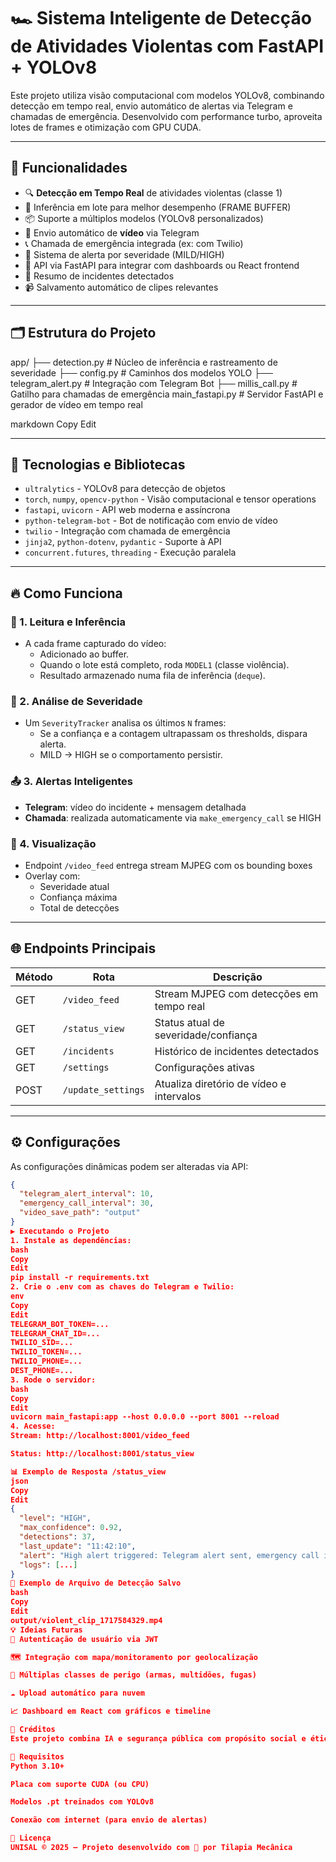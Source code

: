 # 🏎️ Sistema Inteligente de Detecção de Atividades Violentas com FastAPI + YOLOv8

Este projeto utiliza visão computacional com modelos YOLOv8, combinando detecção em tempo real, envio automático de alertas via Telegram e chamadas de emergência. Desenvolvido com performance turbo, aproveita lotes de frames e otimização com GPU CUDA.

---

## 🚀 Funcionalidades

- 🔍 **Detecção em Tempo Real** de atividades violentas (classe 1)
- 🧠 Inferência em lote para melhor desempenho (FRAME BUFFER)
- 📦 Suporte a múltiplos modelos (YOLOv8 personalizados)
- 📲 Envio automático de **vídeo** via Telegram
- 📞 Chamada de emergência integrada (ex: com Twilio)
- 🔔 Sistema de alerta por severidade (MILD/HIGH)
- 🧪 API via FastAPI para integrar com dashboards ou React frontend
- 🧠 Resumo de incidentes detectados
- 📹 Salvamento automático de clipes relevantes

---

## 🗂️ Estrutura do Projeto

app/
├── detection.py # Núcleo de inferência e rastreamento de severidade
├── config.py # Caminhos dos modelos YOLO
├── telegram_alert.py # Integração com Telegram Bot
├── millis_call.py # Gatilho para chamadas de emergência
main_fastapi.py # Servidor FastAPI e gerador de vídeo em tempo real

markdown
Copy
Edit

---

## 🔧 Tecnologias e Bibliotecas

- `ultralytics` - YOLOv8 para detecção de objetos
- `torch`, `numpy`, `opencv-python` - Visão computacional e tensor operations
- `fastapi`, `uvicorn` - API web moderna e assíncrona
- `python-telegram-bot` - Bot de notificação com envio de vídeo
- `twilio` - Integração com chamada de emergência
- `jinja2`, `python-dotenv`, `pydantic` - Suporte à API
- `concurrent.futures`, `threading` - Execução paralela

---

## 🔥 Como Funciona

### 📸 1. Leitura e Inferência
- A cada frame capturado do vídeo:
  - Adicionado ao buffer.
  - Quando o lote está completo, roda `MODEL1` (classe violência).
  - Resultado armazenado numa fila de inferência (`deque`).

### 🧠 2. Análise de Severidade
- Um `SeverityTracker` analisa os últimos `N` frames:
  - Se a confiança e a contagem ultrapassam os thresholds, dispara alerta.
  - MILD → HIGH se o comportamento persistir.

### 📤 3. Alertas Inteligentes
- **Telegram**: vídeo do incidente + mensagem detalhada
- **Chamada**: realizada automaticamente via `make_emergency_call` se HIGH

### 🎥 4. Visualização
- Endpoint `/video_feed` entrega stream MJPEG com os bounding boxes
- Overlay com:
  - Severidade atual
  - Confiança máxima
  - Total de detecções

---

## 🌐 Endpoints Principais

| Método | Rota                  | Descrição                                 |
|--------|-----------------------|-------------------------------------------|
| GET    | `/video_feed`         | Stream MJPEG com detecções em tempo real  |
| GET    | `/status_view`        | Status atual de severidade/confiança      |
| GET    | `/incidents`          | Histórico de incidentes detectados        |
| GET    | `/settings`           | Configurações ativas                      |
| POST   | `/update_settings`    | Atualiza diretório de vídeo e intervalos  |

---

## ⚙️ Configurações

As configurações dinâmicas podem ser alteradas via API:

```json
{
  "telegram_alert_interval": 10,
  "emergency_call_interval": 30,
  "video_save_path": "output"
}
▶️ Executando o Projeto
1. Instale as dependências:
bash
Copy
Edit
pip install -r requirements.txt
2. Crie o .env com as chaves do Telegram e Twilio:
env
Copy
Edit
TELEGRAM_BOT_TOKEN=...
TELEGRAM_CHAT_ID=...
TWILIO_SID=...
TWILIO_TOKEN=...
TWILIO_PHONE=...
DEST_PHONE=...
3. Rode o servidor:
bash
Copy
Edit
uvicorn main_fastapi:app --host 0.0.0.0 --port 8001 --reload
4. Acesse:
Stream: http://localhost:8001/video_feed

Status: http://localhost:8001/status_view

📊 Exemplo de Resposta /status_view
json
Copy
Edit
{
  "level": "HIGH",
  "max_confidence": 0.92,
  "detections": 37,
  "last_update": "11:42:10",
  "alert": "High alert triggered: Telegram alert sent, emergency call initiated.",
  "logs": [...]
}
📁 Exemplo de Arquivo de Detecção Salvo
bash
Copy
Edit
output/violent_clip_1717584329.mp4
💡 Ideias Futuras
🔐 Autenticação de usuário via JWT

🗺️ Integração com mapa/monitoramento por geolocalização

🧠 Múltiplas classes de perigo (armas, multidões, fugas)

☁️ Upload automático para nuvem

📈 Dashboard em React com gráficos e timeline

🧠 Créditos
Este projeto combina IA e segurança pública com propósito social e ético, respeitando privacidade e a Constituição. Nosso objetivo é proteger vidas com inteligência.

🧪 Requisitos
Python 3.10+

Placa com suporte CUDA (ou CPU)

Modelos .pt treinados com YOLOv8

Conexão com internet (para envio de alertas)

📃 Licença
UNISAL © 2025 – Projeto desenvolvido com 💙 por Tilapia Mecânica